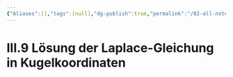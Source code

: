 ```yaml
---
{"Aliases":[],"tags":[null],"dg-publish":true,"permalink":"/02-all-notes/iii-9-loesung-der-laplace-gleichung-in-kugelkoordinaten/","dgHomeLink":true,"dgPassFrontmatter":true}
---
```


# III.9 Lösung der Laplace-Gleichung in Kugelkoordinaten